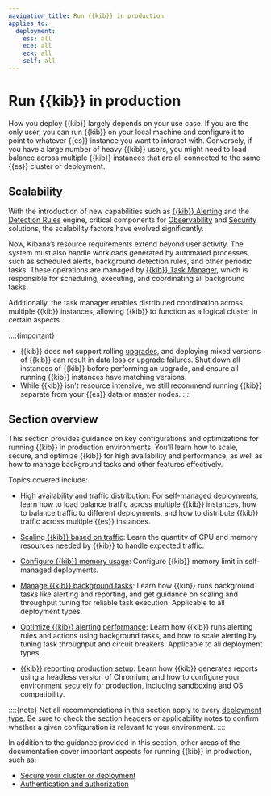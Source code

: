```yaml
---
navigation_title: Run {{kib}} in production
applies_to:
  deployment:
    ess: all
    ece: all
    eck: all
    self: all
---
```


# Run {{kib}} in production

How you deploy {{kib}} largely depends on your use case. If you are the only user, you can run {{kib}} on your local machine and configure it to point to whatever {{es}} instance you want to interact with. Conversely, if you have a large number of heavy {{kib}} users, you might need to load balance across multiple {{kib}} instances that are all connected to the same {{es}} cluster or deployment.

## Scalability

With the introduction of new capabilities such as [{{kib}} Alerting](/explore-analyze/alerts-cases.md) and the [Detection Rules](/solutions/security/detect-and-alert.md) engine, critical components for [Observability](/solutions/observability.md) and [Security](/solutions/security.md) solutions, the scalability factors have evolved significantly.

Now, Kibana’s resource requirements extend beyond user activity. The system must also handle workloads generated by automated processes, such as scheduled alerts, background detection rules, and other periodic tasks. These operations are managed by [{{kib}} Task Manager](./kibana-task-manager-scaling-considerations.md), which is responsible for scheduling, executing, and coordinating all background tasks.

Additionally, the task manager enables distributed coordination across multiple {{kib}} instances, allowing {{kib}} to function as a logical cluster in certain aspects.

::::{important}
* {{kib}} does not support rolling [upgrades](/deploy-manage/upgrade/deployment-or-cluster/kibana.md), and deploying mixed versions of {{kib}} can result in data loss or upgrade failures. Shut down all instances of {{kib}} before performing an upgrade, and ensure all running {{kib}} instances have matching versions.
* While {{kib}} isn’t resource intensive, we still recommend running {{kib}} separate from  your {{es}} data or master nodes.
::::

## Section overview

This section provides guidance on key configurations and optimizations for running {{kib}} in production environments. You’ll learn how to scale, secure, and optimize {{kib}} for high availability and performance, as well as how to manage background tasks and other features effectively.

Topics covered include:

* [High availability and traffic distribution](./kibana-load-balance-traffic.md): For self-managed deployments, learn how to load balance traffic across multiple {{kib}} instances, how to balance traffic to different deployments, and how to distribute {{kib}} traffic across multiple {{es}} instances.

* [Scaling {{kib}} based on traffic](./kibana-traffic-scaling-considerations.md): Learn the quantity of CPU and memory resources needed by {{kib}} to handle expected traffic.

* [Configure {{kib}} memory usage](./kibana-configure-memory.md): Configure {{kib}} memory limit in self-managed deployments.

* [Manage {{kib}} background tasks](./kibana-task-manager-scaling-considerations.md): Learn how {{kib}} runs background tasks like alerting and reporting, and get guidance on scaling and throughput tuning for reliable task execution. Applicable to all deployment types.

* [Optimize {{kib}} alerting performance](./kibana-alerting-production-considerations.md): Learn how {{kib}} runs alerting rules and actions using background tasks, and how to scale alerting by tuning task throughput and circuit breakers. Applicable to all deployment types.

* [{{kib}} reporting production setup](./kibana-reporting-production-considerations.md): Learn how {{kib}} generates reports using a headless version of Chromium, and how to configure your environment securely for production, including sandboxing and OS compatibility.


::::{note}
Not all recommendations in this section apply to every [deployment type](/deploy-manage/deploy.md#choosing-your-deployment-type). Be sure to check the section headers or applicability notes to confirm whether a given configuration is relevant to your environment.
::::


In addition to the guidance provided in this section, other areas of the documentation cover important aspects for running {{kib}} in production, such as:

* [Secure your cluster or deployment](/deploy-manage/security/secure-your-cluster-deployment.md)
* [Authentication and authorization](/deploy-manage/users-roles/cluster-or-deployment-auth.md)

